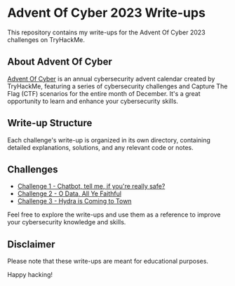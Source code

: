 # Advent Of Cyber 2023 Write-ups

This repository contains my write-ups for the Advent Of Cyber 2023 challenges on TryHackMe.

## About Advent Of Cyber

[Advent Of Cyber](https://tryhackme.com/room/adventofcyber2023) is an annual cybersecurity advent calendar created by TryHackMe, featuring a series of cybersecurity challenges and Capture The Flag (CTF) scenarios for the entire month of December. It's a great opportunity to learn and enhance your cybersecurity skills.

## Write-up Structure

Each challenge's write-up is organized in its own directory, containing detailed explanations, solutions, and any relevant code or notes.

## Challenges

- [Challenge 1 - Chatbot, tell me, if you're really safe?](./challenge-1)
- [Challenge 2 - O Data, All Ye Faithful](./challenge-2)
- [Challenge 3 - Hydra is Coming to Town](./challenge-3)


Feel free to explore the write-ups and use them as a reference to improve your cybersecurity knowledge and skills.

## Disclaimer

Please note that these write-ups are meant for educational purposes. 

Happy hacking!

